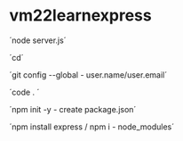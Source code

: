 # vm22learnexpress

´node server.js´

´cd´

´git config --global - user.name/user.email´

´code . ´

´npm init -y - create package.json´

´npm install express / npm i - node_modules´